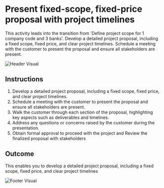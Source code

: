 # Present fixed-scope, fixed-price proposal with project timelines

This activity leads into the transition from 'Define project scope for 1 company code and 3 banks'. Develop a detailed project proposal, including a fixed scope, fixed price, and clear project timelines. Schedule a meeting with the customer to present the proposal and ensure all stakeholders are present.

![Header Visual](https://raw.githubusercontent.com/BriskenFinancials/use-case-template/main/cards/assets/UC10000426-G-05-top.png)

## Instructions

1. Develop a detailed project proposal, including a fixed scope, fixed price, and clear project timelines.
2. Schedule a meeting with the customer to present the proposal and ensure all stakeholders are present.
3. Walk the customer through each section of the proposal, highlighting key aspects such as deliverables and timelines.
4. Address any questions or concerns raised by the customer during the presentation.
5. Obtain formal approval to proceed with the project and Review the finalized proposal with stakeholders

## Outcome

This enables you to develop a detailed project proposal, including a fixed scope, fixed price, and clear project timelines

![Footer Visual](https://raw.githubusercontent.com/BriskenFinancials/use-case-template/main/cards/assets/UC10000426-G-05-bottom.png)